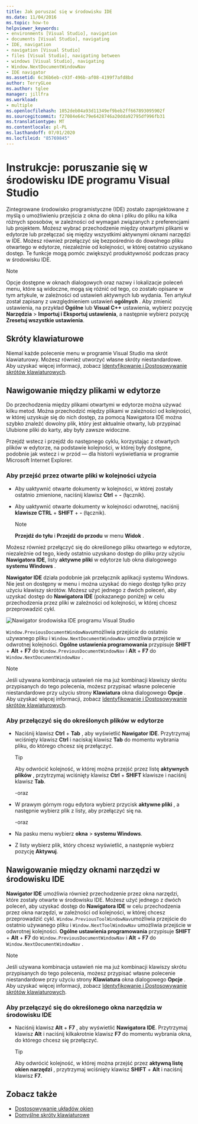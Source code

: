 ```yaml
---
title: Jak poruszać się w środowisku IDE
ms.date: 11/04/2016
ms.topic: how-to
helpviewer_keywords:
- environments [Visual Studio], navigation
- documents [Visual Studio], navigating
- IDE, navigation
- navigation [Visual Studio]
- files [Visual Studio], navigating between
- windows [Visual Studio], navigating
- Window.NextDocumentWindowNav
- IDE navigator
ms.assetid: 6c36b6eb-c93f-496b-af08-4199f7afd8bd
author: TerryGLee
ms.author: tglee
manager: jillfra
ms.workload:
- multiple
ms.openlocfilehash: 1052deb04a93d11349ef9beb2ff667893095902f
ms.sourcegitcommit: f27084e64c79e6428746a20dda92795df996fb31
ms.translationtype: MT
ms.contentlocale: pl-PL
ms.lasthandoff: 07/01/2020
ms.locfileid: "85769845"
---
```

# <a name="how-to-move-around-in-the-visual-studio-ide"></a>Instrukcje: poruszanie się w środowisku IDE programu Visual Studio

Zintegrowane środowisko programistyczne (IDE) zostało zaprojektowane z myślą o umożliwieniu przejścia z okna do okna i pliku do pliku na kilka różnych sposobów, w zależności od wymagań związanych z preferencjami lub projektem. Możesz wybrać przechodzenie między otwartymi plikami w edytorze lub przełączać się między wszystkimi aktywnymi oknami narzędzi w IDE. Możesz również przełączyć się bezpośrednio do dowolnego pliku otwartego w edytorze, niezależnie od kolejności, w której ostatnio uzyskano dostęp. Te funkcje mogą pomóc zwiększyć produktywność podczas pracy w środowisku IDE.

> [!NOTE]
> Opcje dostępne w oknach dialogowych oraz nazwy i lokalizacje poleceń menu, które są widoczne, mogą się różnić od tego, co zostało opisane w tym artykule, w zależności od ustawień aktywnych lub wydania. Ten artykuł został zapisany z uwzględnieniem ustawień **ogólnych** . Aby zmienić ustawienia, na przykład **Ogólne** lub **Visual C++** ustawienia, wybierz pozycję **Narzędzia**  >  **Importuj i Eksportuj ustawienia**, a następnie wybierz pozycję **Zresetuj wszystkie ustawienia**.

## <a name="keyboard-shortcuts"></a>Skróty klawiaturowe

Niemal każde polecenie menu w programie Visual Studio ma skrót klawiaturowy. Możesz również utworzyć własne skróty niestandardowe. Aby uzyskać więcej informacji, zobacz [Identyfikowanie i Dostosowywanie skrótów klawiaturowych](../ide/identifying-and-customizing-keyboard-shortcuts-in-visual-studio.md).

## <a name="navigate-among-files-in-the-editor"></a>Nawigowanie między plikami w edytorze

Do przechodzenia między plikami otwartymi w edytorze można używać kilku metod. Można przechodzić między plikami w zależności od kolejności, w której uzyskuje się do nich dostęp, za pomocą Nawigatora IDE można szybko znaleźć dowolny plik, który jest aktualnie otwarty, lub przypinać Ulubione pliki do karty, aby były zawsze widoczne.

Przejdź wstecz i przejdź do następnego cyklu, korzystając z otwartych plików w edytorze, na podstawie kolejności, w której były dostępne, podobnie jak wstecz i w przód — dla historii wyświetlania w programie Microsoft Internet Explorer.

### <a name="to-move-through-open-files-in-order-of-use"></a>Aby przejść przez otwarte pliki w kolejności użycia

- Aby uaktywnić otwarte dokumenty w kolejności, w której zostały ostatnio zmienione, naciśnij klawisz **Ctrl** + **-** (łącznik).

- Aby uaktywnić otwarte dokumenty w kolejności odwrotnej, naciśnij **klawisze CTRL** + **SHIFT** + **-** (łącznik).

    > [!NOTE]
    > **Przejdź do tyłu** i **Przejdź do przodu** w menu **Widok** .

Możesz również przełączyć się do określonego pliku otwartego w edytorze, niezależnie od tego, kiedy ostatnio uzyskano dostęp do pliku przy użyciu **Nawigatora IDE**, listy **aktywne pliki** w edytorze lub okna dialogowego **systemu Windows** .

**Nawigator IDE** działa podobnie jak przełącznik aplikacji systemu Windows. Nie jest on dostępny w menu i można uzyskać do niego dostęp tylko przy użyciu klawiszy skrótów. Możesz użyć jednego z dwóch poleceń, aby uzyskać dostęp do **Nawigatora IDE** (pokazanego poniżej) w celu przechodzenia przez pliki w zależności od kolejności, w której chcesz przeprowadzić cykl.

![Nawigator środowiska IDE programu Visual Studio](../ide/media/vs2015_ide_navigator.png)

`Window.PreviousDocumentWindowNav`umożliwia przejście do ostatnio używanego pliku i `Window.NextDocumentWindowNav` umożliwia przejście w odwrotnej kolejności. **Ogólne ustawienia programowania** przypisuje **SHIFT** + **Alt** + **F7** do `Window.PreviousDocumentWindowNav` i **Alt** + **F7** do `Window.NextDocumentWindowNav` .

> [!NOTE]
> Jeśli używana kombinacja ustawień nie ma już kombinacji klawiszy skrótu przypisanych do tego polecenia, możesz przypisać własne polecenie niestandardowe przy użyciu strony **Klawiatura** okna dialogowego **Opcje** . Aby uzyskać więcej informacji, zobacz [Identyfikowanie i Dostosowywanie skrótów klawiaturowych](../ide/identifying-and-customizing-keyboard-shortcuts-in-visual-studio.md).

### <a name="to-switch-to-specific-files-in-the-editor"></a>Aby przełączyć się do określonych plików w edytorze

- Naciśnij klawisz **Ctrl** + **Tab** , aby wyświetlić **Nawigator IDE**. Przytrzymaj wciśnięty klawisz **Ctrl** i naciskaj klawisz **Tab** do momentu wybrania pliku, do którego chcesz się przełączyć.

    > [!TIP]
    > Aby odwrócić kolejność, w której można przejść przez listę **aktywnych plików** , przytrzymaj wciśnięty klawisz **Ctrl** + **SHIFT** klawisze i naciśnij klawisz **Tab**.

    \-oraz

- W prawym górnym rogu edytora wybierz przycisk **aktywne pliki** , a następnie wybierz plik z listy, aby przełączyć się na.

    \-oraz

- Na pasku menu wybierz **okna**  >  **systemu Windows**.

- Z listy wybierz plik, który chcesz wyświetlić, a następnie wybierz pozycję **Aktywuj**.

## <a name="navigate-among-tool-windows-in-the-ide"></a>Nawigowanie między oknami narzędzi w środowisku IDE

**Nawigator IDE** umożliwia również przechodzenie przez okna narzędzi, które zostały otwarte w środowisku IDE. Możesz użyć jednego z dwóch poleceń, aby uzyskać dostęp do **Nawigatora IDE** w celu przechodzenia przez okna narzędzi, w zależności od kolejności, w której chcesz przeprowadzić cykl. `Window.PreviousToolWindowNav`umożliwia przejście do ostatnio używanego pliku i `Window.NextToolWindowNav` umożliwia przejście w odwrotnej kolejności. **Ogólne ustawienia programowania** przypisuje **SHIFT** + **Alt** + **F7** do `Window.PreviousDocumentWindowNav` i **Alt** + **F7** do `Window.NextDocumentWindowNav` .

> [!NOTE]
> Jeśli używana kombinacja ustawień nie ma już kombinacji klawiszy skrótu przypisanych do tego polecenia, możesz przypisać własne polecenie niestandardowe przy użyciu strony **Klawiatura** okna dialogowego **Opcje** . Aby uzyskać więcej informacji, zobacz [Identyfikowanie i Dostosowywanie skrótów klawiaturowych](../ide/identifying-and-customizing-keyboard-shortcuts-in-visual-studio.md).

### <a name="to-switch-to-a-specific-tool-window-in-the-ide"></a>Aby przełączyć się do określonego okna narzędzia w środowisku IDE

- Naciśnij klawisz **Alt** + **F7** , aby wyświetlić **Nawigatora IDE**. Przytrzymaj klawisz **Alt** i naciśnij kilkakrotnie klawisz **F7** do momentu wybrania okna, do którego chcesz się przełączyć.

    > [!TIP]
    > Aby odwrócić kolejność, w której można przejść przez **aktywną listę okien narzędzi** , przytrzymaj wciśnięty klawisz **SHIFT** + **Alt** i naciśnij klawisz **F7**.

## <a name="see-also"></a>Zobacz także

- [Dostosowywanie układów okien](../ide/customizing-window-layouts-in-visual-studio.md)
- [Domyślne skróty klawiaturowe](../ide/default-keyboard-shortcuts-in-visual-studio.md)
